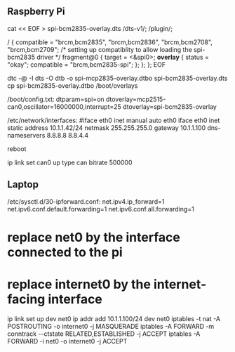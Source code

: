 Raspberry Pi
------------

cat << EOF > spi-bcm2835-overlay.dts
/dts-v1/;
/plugin/;

/ {
	compatible = "brcm,bcm2835", "brcm,bcm2836", "brcm,bcm2708", "brcm,bcm2709";
	/* setting up compatiblity to allow loading the spi-bcm2835 driver */
	fragment@0 {
		target = <&spi0>;
		__overlay__ {
			status = "okay";
			compatible = "brcm,bcm2835-spi";
		};
	};
};
EOF

dtc -@ -I dts -O dtb -o spi-mcp2835-overlay.dtbo spi-bcm2835-overlay.dts
cp spi-bcm2835-overlay.dtbo /boot/overlays

/boot/config.txt:
dtparam=spi=on
dtoverlay=mcp2515-can0,oscillator=16000000,interrupt=25
dtoverlay=spi-bcm2835-overlay

/etc/network/interfaces:
#iface eth0 inet manual
auto eth0
iface eth0 inet static
address 10.1.1.42/24
netmask 255.255.255.0
gateway 10.1.1.100
dns-nameservers 8.8.8.8 8.8.4.4

reboot

ip link set can0 up type can bitrate 500000


Laptop
------

/etc/sysctl.d/30-ipforward.conf:
net.ipv4.ip_forward=1
net.ipv6.conf.default.forwarding=1
net.ipv6.conf.all.forwarding=1

# replace net0 by the interface connected to the pi
# replace internet0 by the internet-facing interface
ip link set up dev net0
ip addr add 10.1.1.100/24 dev net0
iptables -t nat -A POSTROUTING -o internet0 -j MASQUERADE
iptables -A FORWARD -m conntrack --ctstate RELATED,ESTABLISHED -j ACCEPT
iptables -A FORWARD -i net0 -o internet0 -j ACCEPT
